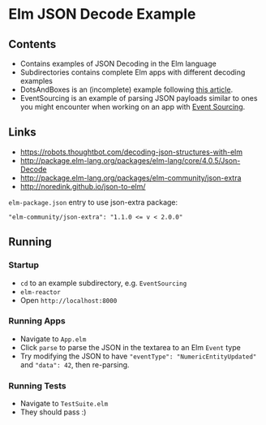 # Elm JSON Decode Example

## Contents

* Contains examples of JSON Decoding in the Elm language
* Subdirectories contains complete Elm apps with different decoding examples
* DotsAndBoxes is an (incomplete) example following
  [this article](https://robots.thoughtbot.com/decoding-json-structures-with-elm).
* EventSourcing is an example of parsing JSON payloads similar to ones
  you might encounter when working on an app
  with [Event Sourcing](http://martinfowler.com/eaaDev/EventSourcing.html).

## Links

* https://robots.thoughtbot.com/decoding-json-structures-with-elm
* http://package.elm-lang.org/packages/elm-lang/core/4.0.5/Json-Decode
* http://package.elm-lang.org/packages/elm-community/json-extra
* http://noredink.github.io/json-to-elm/

`elm-package.json` entry to use json-extra package:

`"elm-community/json-extra": "1.1.0 <= v < 2.0.0"`

## Running

### Startup

* `cd` to an example subdirectory, e.g. `EventSourcing`
* `elm-reactor`
* Open `http://localhost:8000`

### Running Apps

* Navigate to `App.elm`
* Click `parse` to parse the JSON in the textarea to an Elm `Event` type
* Try modifying the JSON to have `"eventType": "NumericEntityUpdated"`
  and `"data": 42`, then re-parsing.

### Running Tests

* Navigate to `TestSuite.elm`
* They should pass :)

